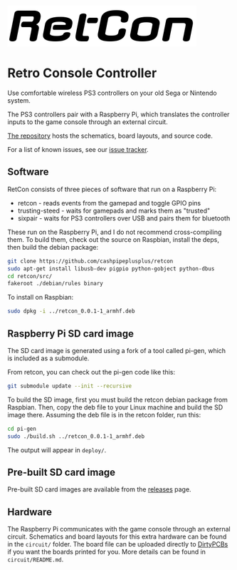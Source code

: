 ![RetCon](logo.png)

# Retro Console Controller

Use comfortable wireless PS3 controllers on your old Sega or Nintendo system.

The PS3 controllers pair with a Raspberry Pi, which translates the controller
inputs to the game console through an external circuit.

[The repository][] hosts the schematics, board layouts, and source code.

For a list of known issues, see our [issue tracker][].

[The repository]: https://github.com/cashpipeplusplus/retcon
[issue tracker]: https://github.com/cashpipeplusplus/retcon/issues


## Software

RetCon consists of three pieces of software that run on a Raspberry Pi:

 * retcon - reads events from the gamepad and toggle GPIO pins
 * trusting-steed - waits for gamepads and marks them as "trusted"
 * sixpair - waits for PS3 controllers over USB and pairs them for bluetooth

These run on the Raspberry Pi, and I do not recommend cross-compiling them.
To build them, check out the source on Raspbian, install the deps, then build
the debian package:

```sh
git clone https://github.com/cashpipeplusplus/retcon
sudo apt-get install libusb-dev pigpio python-gobject python-dbus
cd retcon/src/
fakeroot ./debian/rules binary
```

To install on Raspbian:

```sh
sudo dpkg -i ../retcon_0.0.1-1_armhf.deb
```


## Raspberry Pi SD card image

The SD card image is generated using a fork of a tool called pi-gen, which is
included as a submodule.

From retcon, you can check out the pi-gen code like this:

```sh
git submodule update --init --recursive
```

To build the SD image, first you must build the retcon debian package from
Raspbian.  Then, copy the deb file to your Linux machine and build the SD image
there.  Assuming the deb file is in the retcon folder, run this:

```sh
cd pi-gen
sudo ./build.sh ../retcon_0.0.1-1_armhf.deb
```

The output will appear in `deploy/`.


## Pre-built SD card image

Pre-built SD card images are available from the [releases][] page.

[releases]: https://github.com/cashpipeplusplus/retcon/releases


## Hardware

The Raspberry Pi communicates with the game console through an external
circuit.  Schematics and board layouts for this extra hardware can be found
in the `circuit/` folder.  The board file can be uploaded directly to
[DirtyPCBs][] if you want the boards printed for you.  More details can be
found in `circuit/README.md`.

[DirtyPCBs]: http://dirtypcbs.com/
